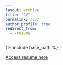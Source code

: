 ```yaml
---
layout: archive
title: "CV"
permalink: /cv/
author_profile: true
redirect_from:
  - /resume
---
```


{% include base_path %}

[Access resume here](https://parker-story.github.io/files/resume.pdf)
